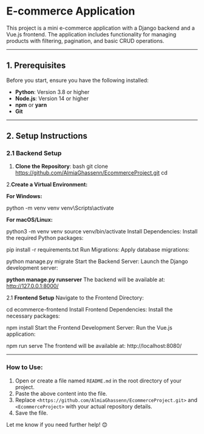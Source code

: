 # E-commerce Application

This project is a mini e-commerce application with a Django backend and a Vue.js frontend. The application includes functionality for managing products with filtering, pagination, and basic CRUD operations.

---

## 1. Prerequisites

Before you start, ensure you have the following installed:

- **Python**: Version 3.8 or higher
- **Node.js**: Version 14 or higher
- **npm** or **yarn**
- **Git**

---

## 2. Setup Instructions

### 2.1 Backend Setup

1. **Clone the Repository**:
   bash
   git clone <https://github.com/AlmiaGhassenn/EcommerceProject.git>
   cd <EcommerceProject>

2.**Create a Virtual Environment:**

**For Windows:**

python -m venv venv
venv\Scripts\activate

**For macOS/Linux:**

python3 -m venv venv
source venv/bin/activate
Install Dependencies: Install the required Python packages:

pip install -r requirements.txt
Run Migrations: Apply database migrations:

python manage.py migrate
Start the Backend Server: Launch the Django development server:

**python manage.py runserver**
The backend will be available at: http://127.0.0.1:8000/

2.1 **Frontend Setup**
Navigate to the Frontend Directory:

cd ecommerce-frontend
Install Frontend Dependencies: Install the necessary packages:

npm install
Start the Frontend Development Server: Run the Vue.js application:

npm run serve
The frontend will be available at: http://localhost:8080/


---

### How to Use:
1. Open or create a file named `README.md` in the root directory of your project.
2. Paste the above content into the file.
3. Replace `<https://github.com/AlmiaGhassenn/EcommerceProject.git>` and `<EcommerceProject>` with your actual repository details.
4. Save the file.

Let me know if you need further help! 😊



